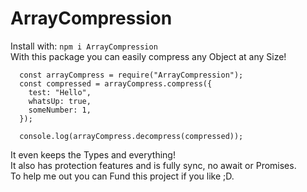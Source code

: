 # ArrayCompression
Install with: `npm i ArrayCompression`<br>
With this package you can easily compress any Object at any Size!<br>
```
  const arrayCompress = require("ArrayCompression");
  const compressed = arrayCompress.compress({
    test: "Hello",
    whatsUp: true,
    someNumber: 1,
  });
  
  console.log(arrayCompress.decompress(compressed));
```
It even keeps the Types and everything!<br>
It also has protection features and is fully sync, no await or Promises.<br>
To help me out you can Fund this project if you like ;D.<br>

